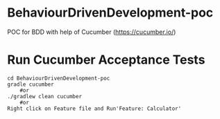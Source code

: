 # BehaviourDrivenDevelopment-poc
POC for BDD with help of Cucumber (https://cucumber.io/)

# Run Cucumber Acceptance Tests
```
cd BehaviourDrivenDevelopment-poc
gradle cucumber
    #or 
./gradlew clean cucumber
    #or 
Right click on Feature file and Run'Feature: Calculator'
```
